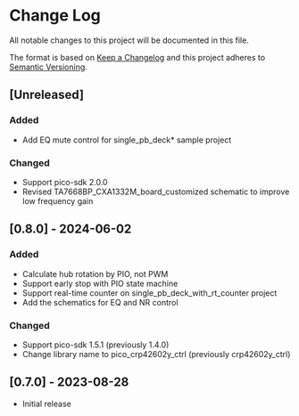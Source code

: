 # Change Log
All notable changes to this project will be documented in this file.

The format is based on [Keep a Changelog](http://keepachangelog.com/)
and this project adheres to [Semantic Versioning](http://semver.org/).

## [Unreleased]
### Added
* Add EQ mute control for single_pb_deck* sample project
### Changed
* Support pico-sdk 2.0.0
* Revised TA7668BP_CXA1332M_board_customized schematic to improve low frequency gain

## [0.8.0] - 2024-06-02
### Added
* Calculate hub rotation by PIO, not PWM
* Support early stop with PIO state machine
* Support real-time counter on single_pb_deck_with_rt_counter project
* Add the schematics for EQ and NR control
### Changed
* Support pico-sdk 1.5.1 (previously 1.4.0)
* Change library name to pico_crp42602y_ctrl (previously crp42602y_ctrl)

## [0.7.0] - 2023-08-28
* Initial release